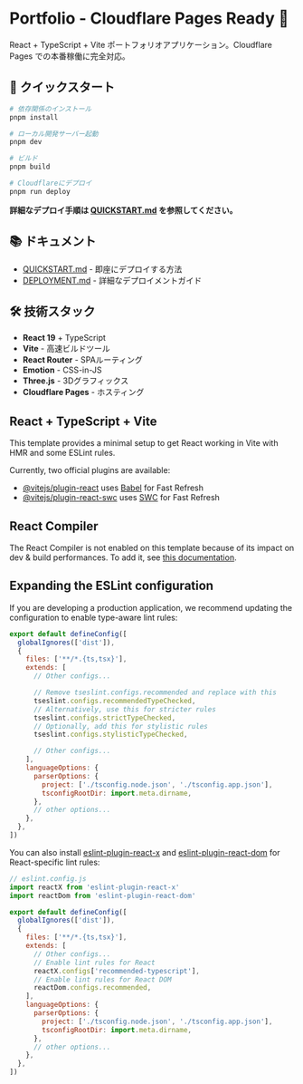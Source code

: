 # Portfolio - Cloudflare Pages Ready 🚀

React + TypeScript + Vite ポートフォリオアプリケーション。Cloudflare Pages での本番稼働に完全対応。

## 🚀 クイックスタート

```bash
# 依存関係のインストール
pnpm install

# ローカル開発サーバー起動
pnpm dev

# ビルド
pnpm build

# Cloudflareにデプロイ
pnpm run deploy
```

**詳細なデプロイ手順は [QUICKSTART.md](./QUICKSTART.md) を参照してください。**

## 📚 ドキュメント

- [QUICKSTART.md](./QUICKSTART.md) - 即座にデプロイする方法
- [DEPLOYMENT.md](./DEPLOYMENT.md) - 詳細なデプロイメントガイド

## 🛠️ 技術スタック

- **React 19** + TypeScript
- **Vite** - 高速ビルドツール
- **React Router** - SPAルーティング
- **Emotion** - CSS-in-JS
- **Three.js** - 3Dグラフィックス
- **Cloudflare Pages** - ホスティング

## React + TypeScript + Vite

This template provides a minimal setup to get React working in Vite with HMR and some ESLint rules.

Currently, two official plugins are available:

- [@vitejs/plugin-react](https://github.com/vitejs/vite-plugin-react/blob/main/packages/plugin-react) uses [Babel](https://babeljs.io/) for Fast Refresh
- [@vitejs/plugin-react-swc](https://github.com/vitejs/vite-plugin-react/blob/main/packages/plugin-react-swc) uses [SWC](https://swc.rs/) for Fast Refresh

## React Compiler

The React Compiler is not enabled on this template because of its impact on dev & build performances. To add it, see [this documentation](https://react.dev/learn/react-compiler/installation).

## Expanding the ESLint configuration

If you are developing a production application, we recommend updating the configuration to enable type-aware lint rules:

```js
export default defineConfig([
  globalIgnores(['dist']),
  {
    files: ['**/*.{ts,tsx}'],
    extends: [
      // Other configs...

      // Remove tseslint.configs.recommended and replace with this
      tseslint.configs.recommendedTypeChecked,
      // Alternatively, use this for stricter rules
      tseslint.configs.strictTypeChecked,
      // Optionally, add this for stylistic rules
      tseslint.configs.stylisticTypeChecked,

      // Other configs...
    ],
    languageOptions: {
      parserOptions: {
        project: ['./tsconfig.node.json', './tsconfig.app.json'],
        tsconfigRootDir: import.meta.dirname,
      },
      // other options...
    },
  },
])
```

You can also install [eslint-plugin-react-x](https://github.com/Rel1cx/eslint-react/tree/main/packages/plugins/eslint-plugin-react-x) and [eslint-plugin-react-dom](https://github.com/Rel1cx/eslint-react/tree/main/packages/plugins/eslint-plugin-react-dom) for React-specific lint rules:

```js
// eslint.config.js
import reactX from 'eslint-plugin-react-x'
import reactDom from 'eslint-plugin-react-dom'

export default defineConfig([
  globalIgnores(['dist']),
  {
    files: ['**/*.{ts,tsx}'],
    extends: [
      // Other configs...
      // Enable lint rules for React
      reactX.configs['recommended-typescript'],
      // Enable lint rules for React DOM
      reactDom.configs.recommended,
    ],
    languageOptions: {
      parserOptions: {
        project: ['./tsconfig.node.json', './tsconfig.app.json'],
        tsconfigRootDir: import.meta.dirname,
      },
      // other options...
    },
  },
])
```

